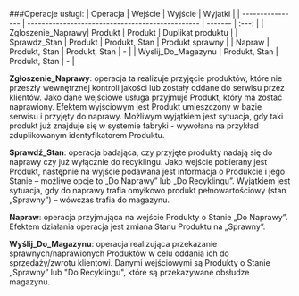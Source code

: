 ###Operacje usługi:
| Operacja           | Wejście                                          | Wyjście   | Wyjatki |
| ---------------- | ------------------------------------------------ | -------   | :---: |
| Zgloszenie_Naprawy| Produkt | Produkt     |  Duplikat produktu     |
| Sprawdz_Stan | Produkt | Produkt, Stan    | Produkt sprawny |
| Napraw  | Produkt, Stan | Produkt, Stan    | -      |
| Wyslij_Do_Magazynu  | Produkt, Stan | Produkt, Stan    | -      |


**Zgłoszenie_Naprawy**: operacja ta realizuje przyjęcie produktów, które nie przeszły wewnętrznej kontroli jakości lub zostały oddane do serwisu przez klientów. Jako dane wejściowe usługa przyjmuje Produkt, który ma zostać naprawiony. Efektem wyjściowym jest Produkt umieszczony w bazie serwisu i przyjęty do naprawy. Możliwym wyjątkiem jest sytuacja, gdy taki produkt już znajduje się w systemie fabryki - wywołana na przykład zduplikowanym identyfikatorem Produktu.

**Sprawdź_Stan**: operacja badająca, czy przyjęte produkty nadają się do naprawy czy już wyłącznie do recyklingu. Jako wejście pobierany jest Produkt, następnie na wyjście podawana jest informacja o Produkcie i jego Stanie – możliwe opcje to „Do Naprawy” lub „Do Recyklingu”. Wyjątkiem jest sytuacja, gdy do naprawy trafia omyłkowo produkt pełnowartościowy (stan „Sprawny”) – wówczas trafia do magazynu.

**Napraw**: operacja przyjmująca na wejście Produkty o Stanie „Do Naprawy”. Efektem działania operacja jest zmiana Stanu Produktu na „Sprawny”.

**Wyślij_Do_Magazynu**: operacja realizująca przekazanie sprawnych/naprawionych Produktów w celu oddania ich do sprzedaży/zwrotu klientowi. Danymi wejściowymi są Produkty o Stanie „Sprawny” lub "Do Recyklingu", które są przekazywane obsłudze magazynu.
